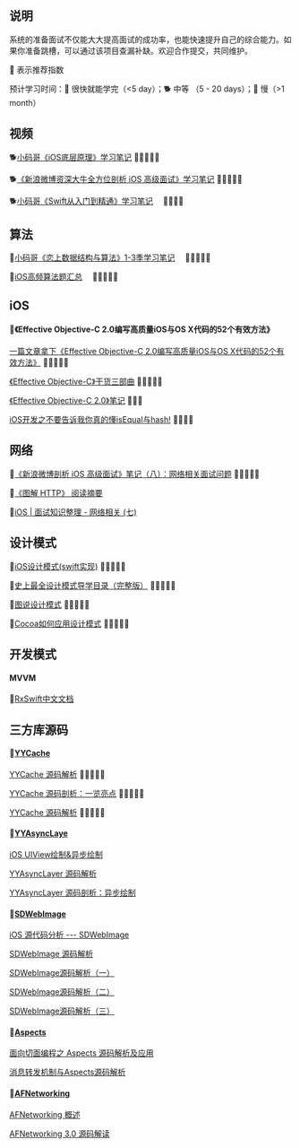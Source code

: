 ## 说明
系统的准备面试不仅能大大提高面试的成功率，也能快速提升自己的综合能力。如果你准备跳槽，可以通过该项目查漏补缺。欢迎合作提交，共同维护。

🌟 表示推荐指数

预计学习时间：🐎 很快就能学完（<5 day）；🐕 中等 （5 - 20 days）；🐢 慢（>1 month）


## 视频
🐕[小码哥《iOS底层原理》学习笔记](https://juejin.im/user/5a329c1351882529707931f0/posts) 🌟🌟🌟🌟🌟

🐕[《新浪微博资深大牛全方位剖析 iOS 高级面试》学习笔记](https://juejin.cn/post/6899772676794122253) 🌟🌟🌟🌟🌟

🐕[小码哥《Swift从入门到精通》学习笔记](https://www.cnblogs.com/tzsh1007/category/1511704.html)&emsp; 🌟🌟🌟🌟

## 算法
🐢[小码哥《恋上数据结构与算法》1-3季学习笔记](https://github.com/rogertan30/Love-Leetcode)&emsp; 🌟🌟🌟🌟🌟

🐢[iOS高频算法题汇总](https://github.com/rogertan30/TopLeedcode)&emsp; 🌟🌟🌟🌟🌟

## iOS
#### 🐎《Effective Objective-C 2.0编写高质量iOS与OS X代码的52个有效方法》
[一篇文章拿下《Effective Objective-C 2.0编写高质量iOS与OS X代码的52个有效方法》](https://www.jianshu.com/p/862b064e82e0) 🌟🌟🌟🌟🌟

[《Effective Objective-C》干货三部曲](https://juejin.im/post/5a4f34226fb9a01cb0492016) 🌟🌟🌟🌟🌟

[《Effective Objective-C 2.0》笔记](https://www.jianshu.com/p/cb1f9d4b48bf) 🌟🌟🌟

[iOS开发之不要告诉我你真的懂isEqual与hash!](https://www.jianshu.com/p/915356e280fc) 🌟🌟🌟🌟

## 网络
🐎[《新浪微博剖析 iOS 高级面试》笔记（八）：网络相关面试问题](https://juejin.cn/post/6901959639110582286) 🌟🌟🌟🌟🌟

🐎[《图解 HTTP》 阅读摘要](https://juejin.cn/post/6844903801640452103)

🐎[iOS | 面试知识整理 - 网络相关 (七)](https://juejin.im/post/5d89f6d8f265da03f3339499#heading-32)

## 设计模式
🐎[iOS设计模式(swift实现)](https://github.com/oneAlon/DesignPatterns) 🌟🌟🌟🌟🌟

🐎[史上最全设计模式导学目录（完整版）](https://blog.csdn.net/lovelion/article/details/17517213) 🌟🌟🌟🌟🌟

🐎[图说设计模式](https://design-patterns.readthedocs.io/zh_CN/latest/index.html) 🌟🌟🌟🌟🌟

🐎[Cocoa如何应用设计模式](https://www.cnblogs.com/pengyingh/articles/2346299.html) 🌟🌟🌟🌟🌟

## 开发模式

#### MVVM
🐎[RxSwift中文文档](https://beeth0ven.github.io/RxSwift-Chinese-Documentation/)

## 三方库源码

#### 🐎[YYCache](https://github.com/lyimin/YYCache)
[YYCache 源码解析](https://juejin.im/post/6844903554214264840#heading-32) 🌟🌟🌟🌟🌟

[YYCache 源码剖析：一览亮点](https://www.jianshu.com/p/408d4d37bcbd) 🌟🌟🌟🌟🌟

[YYCache 源码解析](https://zhang759740844.github.io/2018/11/30/yycache/) 🌟🌟🌟🌟🌟

#### 🐎[YYAsyncLaye](https://github.com/ibireme/YYAsyncLayer)
[iOS UIView绘制&异步绘制](https://www.jianshu.com/p/dbada5f44ac1)

[YYAsyncLayer 源码解析](https://zhang759740844.github.io/2019/02/15/yyasynclayer/)

[YYAsyncLayer 源码剖析：异步绘制](https://www.jianshu.com/p/154451e4bd42)

#### 🐎[SDWebImage](https://github.com/SDWebImage/SDWebImage)
[iOS 源代码分析 --- SDWebImage](https://github.com/draveness/analyze/blob/master/contents/SDWebImage/iOS%20%E6%BA%90%E4%BB%A3%E7%A0%81%E5%88%86%E6%9E%90%20---%20SDWebImage.md)

[SDWebImage 源码解析](https://juejin.im/post/6844903541031567367)

[SDWebImage源码解析（一）](http://cloverkim.com/SDWebImage-source-code-analysis-1.html)

[SDWebImage源码解析（二）](http://cloverkim.com/SDWebImage-source-code-analysis-2.html)

[SDWebImage源码解析（三）](http://cloverkim.com/SDWebImage-source-code-analysis-3.html)

#### 🐎[Aspects](https://github.com/steipete/Aspects)
[面向切面编程之 Aspects 源码解析及应用](http://wereadteam.github.io/2016/06/30/Aspects/)

[消息转发机制与Aspects源码解析](https://blog.csdn.net/hello_hwc/article/details/72632075)

#### 🐎[AFNetworking](https://github.com/AFNetworking/AFNetworking)
[AFNetworking 概述](https://draveness.me/afnetworking1/)

[AFNetworking 3.0 源码解读](https://www.cnblogs.com/machao/p/5681645.html)




